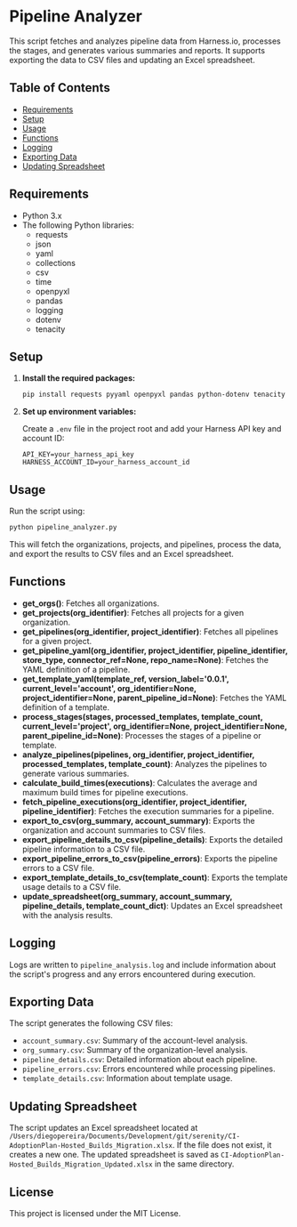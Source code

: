 # Pipeline Analyzer

This script fetches and analyzes pipeline data from Harness.io, processes the stages, and generates various summaries and reports. It supports exporting the data to CSV files and updating an Excel spreadsheet.

## Table of Contents

- [Requirements](#requirements)
- [Setup](#setup)
- [Usage](#usage)
- [Functions](#functions)
- [Logging](#logging)
- [Exporting Data](#exporting-data)
- [Updating Spreadsheet](#updating-spreadsheet)

## Requirements

- Python 3.x
- The following Python libraries:
  - requests
  - json
  - yaml
  - collections
  - csv
  - time
  - openpyxl
  - pandas
  - logging
  - dotenv
  - tenacity

## Setup

1. **Install the required packages:**

   ```sh
   pip install requests pyyaml openpyxl pandas python-dotenv tenacity
   ```

2. **Set up environment variables:**

   Create a `.env` file in the project root and add your Harness API key and account ID:

   ```env
   API_KEY=your_harness_api_key
   HARNESS_ACCOUNT_ID=your_harness_account_id
   ```

## Usage

Run the script using:

```sh
python pipeline_analyzer.py
```

This will fetch the organizations, projects, and pipelines, process the data, and export the results to CSV files and an Excel spreadsheet.

## Functions

- **get_orgs()**: Fetches all organizations.
- **get_projects(org_identifier)**: Fetches all projects for a given organization.
- **get_pipelines(org_identifier, project_identifier)**: Fetches all pipelines for a given project.
- **get_pipeline_yaml(org_identifier, project_identifier, pipeline_identifier, store_type, connector_ref=None, repo_name=None)**: Fetches the YAML definition of a pipeline.
- **get_template_yaml(template_ref, version_label='0.0.1', current_level='account', org_identifier=None, project_identifier=None, parent_pipeline_id=None)**: Fetches the YAML definition of a template.
- **process_stages(stages, processed_templates, template_count, current_level='project', org_identifier=None, project_identifier=None, parent_pipeline_id=None)**: Processes the stages of a pipeline or template.
- **analyze_pipelines(pipelines, org_identifier, project_identifier, processed_templates, template_count)**: Analyzes the pipelines to generate various summaries.
- **calculate_build_times(executions)**: Calculates the average and maximum build times for pipeline executions.
- **fetch_pipeline_executions(org_identifier, project_identifier, pipeline_identifier)**: Fetches the execution summaries for a pipeline.
- **export_to_csv(org_summary, account_summary)**: Exports the organization and account summaries to CSV files.
- **export_pipeline_details_to_csv(pipeline_details)**: Exports the detailed pipeline information to a CSV file.
- **export_pipeline_errors_to_csv(pipeline_errors)**: Exports the pipeline errors to a CSV file.
- **export_template_details_to_csv(template_count)**: Exports the template usage details to a CSV file.
- **update_spreadsheet(org_summary, account_summary, pipeline_details, template_count_dict)**: Updates an Excel spreadsheet with the analysis results.

## Logging

Logs are written to `pipeline_analysis.log` and include information about the script's progress and any errors encountered during execution.

## Exporting Data

The script generates the following CSV files:

- `account_summary.csv`: Summary of the account-level analysis.
- `org_summary.csv`: Summary of the organization-level analysis.
- `pipeline_details.csv`: Detailed information about each pipeline.
- `pipeline_errors.csv`: Errors encountered while processing pipelines.
- `template_details.csv`: Information about template usage.

## Updating Spreadsheet

The script updates an Excel spreadsheet located at `/Users/diegopereira/Documents/Development/git/serenity/CI-AdoptionPlan-Hosted_Builds_Migration.xlsx`. If the file does not exist, it creates a new one. The updated spreadsheet is saved as `CI-AdoptionPlan-Hosted_Builds_Migration_Updated.xlsx` in the same directory.

## License

This project is licensed under the MIT License.

